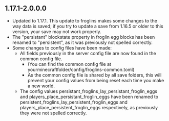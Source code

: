 ## 1.17.1-2.0.0.0
* Updated to 1.17.1. This update to froglins makes some changes to the way data is saved; if you try to update a save from 1.16.5 or older to this version, your save may not work properly.
* The "persistant" blockstate property in froglin egg blocks has been renamed to "persistent", as it was previously not spelled correctly.
* Some changes to config files have been made:
  * All fields previously in the server config file are now found in the common config file.
    * (You can find the common config file at yourminecraftfolder/config/froglins-common.toml)
    * As the common config file is shared by all save folders, this will prevent your config values from being reset each time you make a new world.
  * The config values persistant_froglins_lay_persistant_froglin_eggs and players_place_persistant_froglin_eggs have been renamed to persistent_froglins_lay_persistent_froglin_eggs and players_place_persistent_froglin_eggs respectively, as previously they were not spelled correctly.
